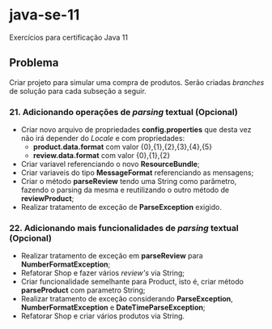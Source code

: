 # java-se-11

Exercícios para certificação Java 11

## Problema

Criar projeto para simular uma compra de produtos. Serão criadas *branches* de solução para cada subseção a seguir.

### 21. Adicionando operações de *parsing* textual (Opcional)

- Criar novo arquivo de propriedades **config.properties** que desta vez não irá depender do *Locale* e com propriedades:
  - **product.data.format** com valor {0},{1},{2},{3},{4},{5}
  - **review.data.format** com valor {0},{1},{2}
- Criar variavel referenciando o novo **ResourceBundle**;
- Criar variaveis do tipo **MessageFormat** referenciando as mensagens;
- Criar o método **parseReview** tendo uma String como parâmetro, fazendo o parsing da mesma e reutilizando o outro método de **reviewProduct**;
- Realizar tratamento de exceção de **ParseException** exigido.

### 22. Adicionando mais funcionalidades de *parsing* textual (Opcional)

- Realizar tratamento de exceção em **parseReview** para **NumberFormatException**;
- Refatorar Shop e fazer vários *review's* via String;
- Criar funcionalidade semelhante para Product, isto é, criar método **parseProduct** com parametro String;
- Realizar tratamento de exceção considerando **ParseException**, **NumberFormatException** e **DateTimeParseException**;
- Refatorar Shop e criar vários produtos via String.